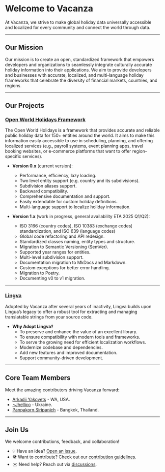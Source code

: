 # Welcome to Vacanza

At Vacanza, we strive to make global holiday data universally accessible and localized for every community and connect the world through data.

---

## Our Mission

Our mission is to create an open, standardized framework that empowers developers and organizations to seamlessly integrate culturally accurate holiday information into their applications. We aim to provide developers and businesses with accurate, localized, and multi-language holiday frameworks that celebrate the diversity of financial markets, countries, and regions.

---

## Our Projects

### [Open World Holidays Framework](https://github.com/vacanza/holidays)

The Open World Holidays is a framework that provides accurate and reliable public holiday data for 150+ entities around the world. It aims to make this information easily accessible to use in scheduling, planning, and offering localized services (e.g., payroll systems, event planning apps, travel booking websites, or e-commerce platforms that want to offer region-specific services).

- **Version 0.x** (current version):
  - Performance, efficiency, lazy loading.
  - Two level entity support (e.g. country and its subdivisions).
  - Subdivision aliases support.
  - Backward compatibility.
  - Comprehensive documentation and support.
  - Easily extendable for custom holiday definitions.
  - Multi-language support to localize holiday information.

- **Version 1.x** (work in progress, general availability ETA 2025 Q1/Q2):
  - ISO 3166 (country codes), ISO 10383 (exchange codes) standardization, and ISO 639 (language codes)
  - Global code refactoring and API redesign.
  - Standardized classes naming, entity types and structure.
  - Migration to Semantic Versioning (SemVer).
  - Supported year ranges for entities.
  - Multi-level subdivision support.
  - Documentation migration to MkDocs and Markdown.
  - Custom exceptions for better error handling.
  - Migration to Poetry.
  - Documenting v0 to v1 migration.

---

### [Lingva](https://github.com/vacanza/lingva)

Adopted by Vacanza after several years of inactivity, Lingva builds upon Lingua’s legacy to offer a robust tool for extracting and managing translatable strings from your source code.

- **Why Adopt Lingva?**
  - To preserve and enhance the value of an excellent library.
  - To ensure compatibility with modern tools and frameworks.
  - To serve the growing need for efficient localization workflows.
  - Modernize codebase and dependencies.
  - Add new features and improved documentation.
  - Support community-driven development.

---

## Core Team Members

Meet the amazing contributors driving Vacanza forward:

- [Arkadii Yakovets](https://github.com/arkid15r) - WA, USA.
- [~Jhellico](https://github.com/kjhellico) - Ukraine.
- [Panpakorn Siripanich](https://github.com/ppsyrius) - Bangkok, Thailand.

---

## Join Us

We welcome contributions, feedback, and collaboration!  

- 💡 Have an idea? [Open an issue](https://github.com/vacanza/holidays/issues/new/choose).
- 🛠 Want to contribute? Check out our [contribution guidelines](https://github.com/vacanza/holidays/blob/dev/CONTRIBUTING.rst).
- ✉️ Need help? Reach out via [discussions](https://github.com/orgs/vacanza/discussions).
